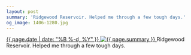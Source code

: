 ```yaml
---
layout: post
summary: 'Ridgewood Reservoir. Helped me through a few tough days.'
og_image: 1406-1280.jpg
---
```


<p>
 <time>
  <a href="/1406">
   {{ page.date | date: "%B %-d, %Y" }}
  </a>
 </time>
 <a href="/1406">
  <img alt="{{ page.summary }}" sizes="(min-width: 700px) 50vw, calc(100vw - 2rem)" src="{{ site.assets_url }}/1406-640.jpg" srcset="{{ site.assets_url }}/1406-320.jpg 320w, {{ site.assets_url }}/1406-640.jpg 640w, {{ site.assets_url }}/1406-960.jpg 960w, {{ site.assets_url }}/1406-1280.jpg 1280w"/>
 </a>
 <span>
  Ridgewood Reservoir. Helped me through a few tough days.
 </span>
</p>
